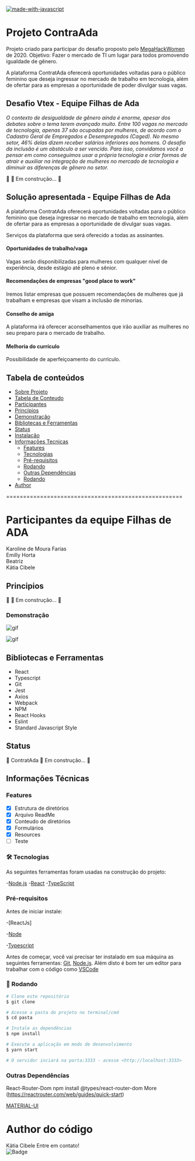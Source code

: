 [![made-with-javascript](https://img.shields.io/badge/Made%20with-JavaScript-1f425f.svg)](https://www.javascript.com)


# Projeto ContraAda

Projeto criado para participar do desafio proposto pelo [MegaHackWomen](https://www.megahackwomen.com.br/) de 2020.
Objetivo: Fazer o mercado de TI  um lugar para todos promovendo igualdade de gênero.

A plataforma ContratAda oferecerá oportunidades voltadas para o público feminino que deseja ingressar no mercado de trabalho em tecnologia, além de ofertar para as empresas a oportunidade de poder divulgar suas vagas.



## Desafio Vtex - Equipe Filhas de Ada

*O contexto de desigualdade de gênero ainda é enorme, apesar dos debates sobre o tema terem avançado muito. Entre 100 vagas no mercado de tecnologia, apenas 37 são ocupadas por mulheres, de acordo com o Cadastro Geral de Empregados e Desempregados (Caged). No mesmo setor, 46% delas dizem receber salários inferiores aos homens.
O desafio da inclusão é um obstáculo a ser vencido. Para isso, convidamos você a pensar em como conseguimos usar a própria tecnologia e criar formas de atrair e auxiliar na integração de mulheres no mercado de tecnologia e diminuir as diferenças de gênero no setor.*

🚧   🚀 Em construção...  🚧

## Solução apresentada - Equipe Filhas de Ada

A plataforma ContratAda oferecerá oportunidades voltadas para o público feminino que deseja ingressar no mercado de trabalho em tecnologia, além de ofertar para as empresas a oportunidade de divulgar suas vagas.

Serviços da plataforma que será oferecido a todas as assinantes.


#### Oportunidades de trabalho/vaga
Vagas serão disponibilizadas para mulheres com qualquer nível de experiência, desde estágio até pleno e sênior.

#### Recomendações de empresas "good place to work"

Iremos listar empresas que possuem recomendações de mulheres que já trabalham e empresas que visam a inclusão de minorias.

#### Conselho de amiga
A plataforma irá oferecer aconselhamentos que irão auxiliar as mulheres no seu preparo para o mercado de trabalho.

#### Melhoria do currículo
Possibilidade de aperfeiçoamento do currículo. 
## Tabela de conteúdos

<!--ts-->
* [Sobre Projeto](#Sobre)
* [Tabela de Conteudo](#tabela-de-conteudo)
* [Participantes](#author)
* [Princípios](#principios)
* [Demonstração](#demonstracao)
* [Bibliotecas e Ferramentas](#bibliotecas-e-ferramentas)
* [Status](#status)
* [Instalação](#instalacao)
* [Informações Tecnicas](#informacoes-tecnicas)
  * [Features](#features)
  * [Tecnologias](#tecnologias)
  * [Pré-requisitos](#pré-requisitos)
  * [Rodando](#rodando)
  * [Outras Dependências](#outras-dependências)
  * [Rodando](#rodando)
* [Author](#author)

====================================================

# Participantes da equipe Filhas de ADA
Karoline de Moura Farias   
Emilly Horta   
Beatriz   
Kátia Cibele   


## Principios

🚧   🚀 Em construção...  🚧   

### Demonstração
![gif](https://github.com/katiacih/ContratAda/tree/main/demo/demonstracao.gif)

![gif](demo/demonstracao.gif)


## Bibliotecas e Ferramentas

* React
* Typescript
* Git
* Jest
* Axios
* Webpack
* NPM
* React Hooks
* Eslint
* Standard Javascript Style

<!--te-->

## Status

🚧  ContratAda 🚀 Em construção...  🚧

## Informações Técnicas

### Features

- [x] Estrutura de diretórios
- [x] Arquivo ReadMe
- [x] Conteudo de diretórios
- [x] Formulários
- [x] Resources
- [ ] Teste

### 🛠 Tecnologias

As seguintes ferramentas foram usadas na construção do projeto:

-[Node.js](https://nodejs.org/en/)
-[React](https://pt-br.reactjs.org/)
-[TypeScript](https://www.typescriptlang.org/)


### Pré-requisitos

Antes de iniciar instale:

-[ReactJs]

-[Node](https://nodejs.org/en/)

-[Typescript]() 

Antes de começar, você vai precisar ter instalado em sua máquina as seguintes ferramentas:
[Git](https://git-scm.com), [Node.js](https://nodejs.org/en/). 
Além disto é bom ter um editor para trabalhar com o código como [VSCode](https://code.visualstudio.com/)

### 🎲 Rodando

```bash
# Clone este repositório
$ git clone 

# Acesse a pasta do projeto no terminal/cmd
$ cd pasta

# Instale as dependências
$ npm install

# Execute a aplicação em modo de desenvolvimento
$ yarn start

# O servidor inciará na porta:3333 - acesse <http://localhost:3333>
```

### Outras Dependências

React-Router-Dom
npm install @types/react-router-dom
More (https://reactrouter.com/web/guides/quick-start)

[MATERIAL-UI](https://material-ui.com/pt/)


# Author do código

Kátia Cibele 
Entre em contato!  
![Badge](https://img.shields.io/badge/Elas-tambem%20codam-green)

